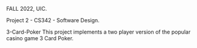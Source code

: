 FALL 2022, UIC.

Project 2 - CS342 - Software Design.

3-Card-Poker
This project implements a two player version of the popular casino game 3 Card Poker.

